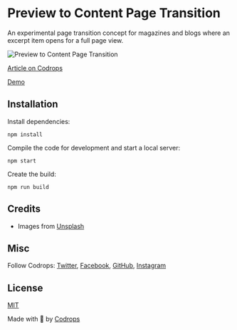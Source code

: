 # Preview to Content Page Transition

An experimental page transition concept for magazines and blogs where an excerpt item opens for a full page view.

![Preview to Content Page Transition](https://tympanus.net/codrops/wp-content/uploads/2021/04/PreviewContentTransition_featured.jpg)

[Article on Codrops](https://tympanus.net/codrops/?p=54117)

[Demo](http://tympanus.net/Development/PreviewContentTransition/)


## Installation

Install dependencies:

```
npm install
```

Compile the code for development and start a local server:

```
npm start
```

Create the build:

```
npm run build
```

## Credits

- Images from [Unsplash](https://unsplash.com/)

## Misc

Follow Codrops: [Twitter](http://www.twitter.com/codrops), [Facebook](http://www.facebook.com/codrops), [GitHub](https://github.com/codrops), [Instagram](https://www.instagram.com/codropsss/)

## License
[MIT](LICENSE)

Made with :blue_heart:  by [Codrops](http://www.codrops.com)





